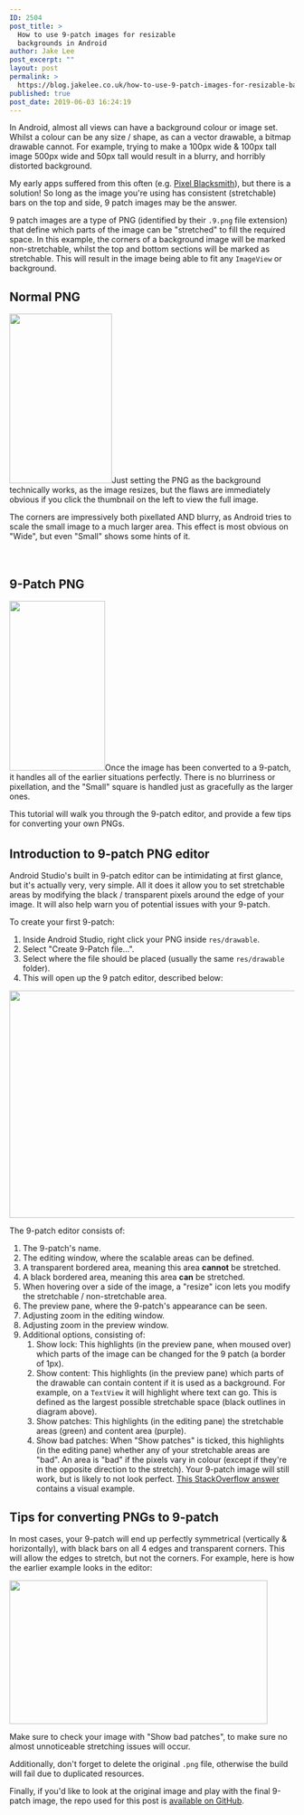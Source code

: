 ```yaml
---
ID: 2504
post_title: >
  How to use 9-patch images for resizable
  backgrounds in Android
author: Jake Lee
post_excerpt: ""
layout: post
permalink: >
  https://blog.jakelee.co.uk/how-to-use-9-patch-images-for-resizable-backgrounds-in-android/
published: true
post_date: 2019-06-03 16:24:19
---
```

In Android, almost all views can have a background colour or image set. Whilst a colour can be any size / shape, as can a vector drawable, a bitmap drawable cannot. For example, trying to make a 100px wide &amp; 100px tall image 500px wide and 50px tall would result in a blurry, and horribly distorted background.

My early apps suffered from this often (e.g. <a href="https://play.google.com/store/apps/details?id=uk.co.jakelee.blacksmith" target="_blank" rel="noopener noreferrer">Pixel Blacksmith</a>), but there is a solution! So long as the image you're using has consistent (stretchable) bars on the top and side, 9 patch images may be the answer.<!--more-->

9 patch images are a type of PNG (identified by their <code>.9.png</code> file extension) that define which parts of the image can be "stretched" to fill the required space. In this example, the corners of a background image will be marked non-stretchable, whilst the top and bottom sections will be marked as stretchable. This will result in the image being able to fit any <code>ImageView</code> or background.
<h2>Normal PNG</h2>
<a href="https://blog.jakelee.co.uk/wp-content/uploads/2019/06/zzzKxNu.png"><img class="size-medium wp-image-2506 alignleft" src="https://blog.jakelee.co.uk/wp-content/uploads/2019/06/zzzKxNu-181x300.png" alt="" width="181" height="300" /></a>Just setting the PNG as the background technically works, as the image resizes, but the flaws are immediately obvious if you click the thumbnail on the left to view the full image.

The corners are impressively both pixellated AND blurry, as Android tries to scale the small image to a much larger area. This effect is most obvious on "Wide", but even "Small" shows some hints of it.

&nbsp;
<h6></h6>
<h2>9-Patch PNG</h2>
<a href="https://blog.jakelee.co.uk/wp-content/uploads/2019/06/Annotation-2019-06-03-161729.jpg"><img class="alignleft size-medium wp-image-2514" src="https://blog.jakelee.co.uk/wp-content/uploads/2019/06/Annotation-2019-06-03-161729-169x300.jpg" alt="" width="169" height="300" /></a>Once the image has been converted to a 9-patch, it handles all of the earlier situations perfectly. There is no blurriness or pixellation, and the "Small" square is handled just as gracefully as the larger ones.

This tutorial will walk you through the 9-patch editor, and provide a few tips for converting your own PNGs.
<h6></h6>
<h2>Introduction to 9-patch PNG editor</h2>
Android Studio's built in 9-patch editor can be intimidating at first glance, but it's actually very, very simple. All it does it allow you to set stretchable areas by modifying the black / transparent pixels around the edge of your image. It will also help warn you of potential issues with your 9-patch.

To create your first 9-patch:
<ol>
 	<li>Inside Android Studio, right click your PNG inside <code>res/drawable</code>.</li>
 	<li>Select "Create 9-Patch file...".</li>
 	<li>Select where the file should be placed (usually the same <code>res/drawable</code> folder).</li>
 	<li>This will open up the 9 patch editor, described below:</li>
</ol>
<a href="https://blog.jakelee.co.uk/wp-content/uploads/2019/06/X8CYLz1.png"><img class="aligncenter size-full wp-image-2508" src="https://blog.jakelee.co.uk/wp-content/uploads/2019/06/X8CYLz1.png" alt="" width="784" height="402" /></a>

The 9-patch editor consists of:
<ol>
 	<li>The 9-patch's name.</li>
 	<li>The editing window, where the scalable areas can be defined.</li>
 	<li>A transparent bordered area, meaning this area <strong>cannot</strong> be stretched.</li>
 	<li>A black bordered area, meaning this area <strong>can</strong> be stretched.</li>
 	<li>When hovering over a side of the image, a "resize" icon lets you modify the stretchable / non-stretchable area.</li>
 	<li>The preview pane, where the 9-patch's appearance can be seen.</li>
 	<li>Adjusting zoom in the editing window.</li>
 	<li>Adjusting zoom in the preview window.</li>
 	<li>Additional options, consisting of:
<ol>
 	<li>Show lock: This highlights (in the preview pane, when moused over) which parts of the image can be changed for the 9 patch (a border of 1px).</li>
 	<li>Show content: This highlights (in the preview pane) which parts of the drawable can contain content if it is used as a background. For example, on a <code>TextView</code> it will highlight where text can go. This is defined as the largest possible stretchable space (black outlines in diagram above).</li>
 	<li>Show patches: This highlights (in the editing pane) the stretchable areas (green) and content area (purple).</li>
 	<li>Show bad patches: When "Show patches" is ticked, this highlights (in the editing pane) whether any of your stretchable areas are "bad". An area is "bad" if the pixels vary in colour (except if they're in the opposite direction to the stretch). Your 9-patch image will still work, but is likely to not look perfect. <a href="https://stackoverflow.com/a/10964381/608312" target="_blank" rel="noopener noreferrer">This StackOverflow answer</a> contains a visual example.</li>
</ol>
</li>
</ol>
<h2>Tips for converting PNGs to 9-patch</h2>
In most cases, your 9-patch will end up perfectly symmetrical (vertically &amp; horizontally), with black bars on all 4 edges and transparent corners. This will allow the edges to stretch, but not the corners. For example, here is how the earlier example looks in the editor:

<a href="https://blog.jakelee.co.uk/wp-content/uploads/2019/06/Untitled.png"><img class="aligncenter size-full wp-image-2513" src="https://blog.jakelee.co.uk/wp-content/uploads/2019/06/Untitled.png" alt="" width="456" height="254" /></a>

Make sure to check your image with "Show bad patches", to make sure no almost unnoticeable stretching issues will occur.

Additionally, don't forget to delete the original <code>.png</code> file, otherwise the build will fail due to duplicated resources.

Finally, if you'd like to look at the original image and play with the final 9-patch image, the repo used for this post is <a href="https://github.com/JakeSteam/9patch" target="_blank" rel="noopener noreferrer">available on GitHub</a>.